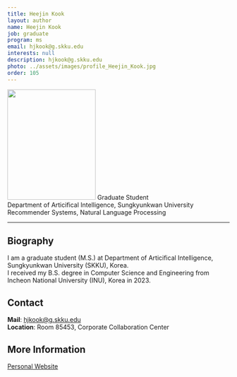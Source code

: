 ```yaml
---
title: Heejin Kook
layout: author
name: Heejin Kook
job: graduate
program: ms
email: hjkook@g.skku.edu
interests: null
description: hjkook@g.skku.edu
photo: ../assets/images/profile_Heejin_Kook.jpg
order: 105
---
```


<!-- Post name should be this form: name.md
        For example, Gildong Hong.md -->

<!-- Fill the contents where --Fill-- exists -->

<!-- The example is in '_authors/Jongwuk Lee.md' or '_authors/Jiwoo Kim.md'>

<!-- For 'name' front matter, follow this format: Gildong Hong -->

<!-- For 'job' front matter, choose the one of these: professor / graduate / undergraduate / alumni -->

<!-- For 'description' front matter, write down your email address and areas of interests.
        Email address is nessecary for graduate students.
        Follow this format: example@skku.edu / Computer Science -->

<img src="../../assets/images/profile_Heejin_Kook.jpg" width="200" height="250">
Graduate Student<br />
Department of Articifical Intelligence, Sungkyunkwan University<br />
Recommender Systems, Natural Language Processing

<!-- If you have a photo, then write that url in (). Photo can be anything with 200x200 size. -->

<!-- Fill the position, institution/department, interests
        For example, Graduate Student<br>Department of Software, Sungkyunkwan University<br>Recommender Systems, Natural Language Processing, Neuroimaging Analysis and Understanding -->

<hr>

## Biography

I am a graduate student (M.S.) at Department of Articifical Intelligence, Sungkyunkwan University (SKKU), Korea.<br>
I received my B.S. degree in Computer Science and Engineering from Incheon National University (INU), Korea in 2023.

## Contact

**Mail**: hjkook@g.skku.edu
<br>
**Location**: Room 85453, Corporate Collaboration Center

## More Information

[Personal Website](https://github.com/kookeej)

<!-- If you have some personal websites, then write the url here. -->

<!-- If you don't have them, then remove a line '[Persoal Website](--Fill--)' -->
